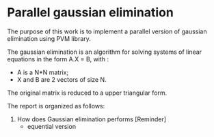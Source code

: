 # Parallel gaussian elimination

The purpose of this work is to implement a parallel version of gaussian elimination using PVM library.

The gaussian elimination is an algorithm for solving systems of linear equations in the form A.X = B, with : 
- A is a N*N matrix;
- X and B are 2 vectors of size N.

The original matrix is reduced to a upper triangular form.

The report is organized as follows:
1. How does Gaussian elimination performs [Reminder]
   + equential version